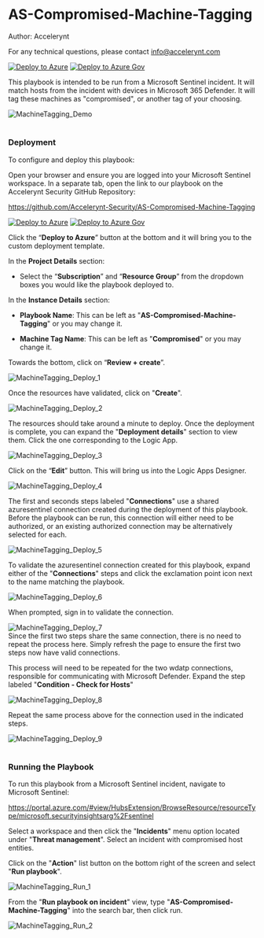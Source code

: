 # AS-Compromised-Machine-Tagging

Author: Accelerynt

For any technical questions, please contact info@accelerynt.com  

[![Deploy to Azure](https://aka.ms/deploytoazurebutton)](https://portal.azure.com/#create/Microsoft.Template/uri/https%3A%2F%2Fraw.githubusercontent.com%2FAzure%2FAzure-Sentinel%2Fmaster%2FPlaybooks%2FAS-Compromised-Machine-Tagging%2Fazuredeploy.json)
[![Deploy to Azure Gov](https://aka.ms/deploytoazuregovbutton)](https://portal.azure.us/#create/Microsoft.Template/uri/https%3A%2F%2Fraw.githubusercontent.com%2FAzure%2FAzure-Sentinel%2Fmaster%2FPlaybooks%2FAS-Compromised-Machine-Tagging%2Fazuredeploy.json)       

This playbook is intended to be run from a Microsoft Sentinel incident. It will match hosts from the incident with devices in Microsoft 365 Defender. It will tag these machines as "compromised", or another tag of your choosing.
                                                                                                                                     
![MachineTagging_Demo](Images/MachineTagging_Demo.png)

#
### Deployment                                                                                                         
                                                                                                        
To configure and deploy this playbook:
 
Open your browser and ensure you are logged into your Microsoft Sentinel workspace. In a separate tab, open the link to our playbook on the Accelerynt Security GitHub Repository:

https://github.com/Accelerynt-Security/AS-Compromised-Machine-Tagging

[![Deploy to Azure](https://aka.ms/deploytoazurebutton)](https://portal.azure.com/#create/Microsoft.Template/uri/https%3A%2F%2Fraw.githubusercontent.com%2FAzure%2FAzure-Sentinel%2Fmaster%2FPlaybooks%2FAS-Compromised-Machine-Tagging%2Fazuredeploy.json)
[![Deploy to Azure Gov](https://aka.ms/deploytoazuregovbutton)](https://portal.azure.us/#create/Microsoft.Template/uri/https%3A%2F%2Fraw.githubusercontent.com%2FAzure%2FAzure-Sentinel%2Fmaster%2FPlaybooks%2FAS-Compromised-Machine-Tagging%2Fazuredeploy.json)                                             

Click the “**Deploy to Azure**” button at the bottom and it will bring you to the custom deployment template.

In the **Project Details** section:

* Select the “**Subscription**” and “**Resource Group**” from the dropdown boxes you would like the playbook deployed to.  

In the **Instance Details** section:   

* **Playbook Name**: This can be left as "**AS-Compromised-Machine-Tagging**" or you may change it.  

* **Machine Tag Name**: This can be left as "**Compromised**" or you may change it.

Towards the bottom, click on “**Review + create**”. 

![MachineTagging_Deploy_1](Images/MachineTagging_Deploy_1.png)

Once the resources have validated, click on "**Create**".

![MachineTagging_Deploy_2](Images/MachineTagging_Deploy_2.png)

The resources should take around a minute to deploy. Once the deployment is complete, you can expand the "**Deployment details**" section to view them.
Click the one corresponding to the Logic App.

![MachineTagging_Deploy_3](Images/MachineTagging_Deploy_3.png)

Click on the “**Edit**” button. This will bring us into the Logic Apps Designer.

![MachineTagging_Deploy_4](Images/MachineTagging_Deploy_4.png)

The first and seconds steps labeled "**Connections**" use a shared azuresentinel connection created during the deployment of this playbook. Before the playbook can be run, this connection will either need to be authorized, or an existing authorized connection may be alternatively selected for each.  

![MachineTagging_Deploy_5](Images/MachineTagging_Deploy_5.png)

To validate the azuresentinel connection created for this playbook, expand either of the "**Connections**" steps and click the exclamation point icon next to the name matching the playbook.
                                                                                                
![MachineTagging_Deploy_6](Images/MachineTagging_Deploy_6.png)

When prompted, sign in to validate the connection.                                                                                                
                                                                                                
![MachineTagging_Deploy_7](Images/MachineTagging_Deploy_7.png)                                                                                                                                                                                                                                                   
Since the first two steps share the same connection, there is no need to repeat the process here. Simply refresh the page to ensure the first two steps now have valid connections.

This process will need to be repeated for the two wdatp connections, responsible for communicating with Microsoft Defender. Expand the step labeled "**Condition - Check for Hosts**"

![MachineTagging_Deploy_8](Images/MachineTagging_Deploy_8.png)

Repeat the same process above for the connection used in the indicated steps.

![MachineTagging_Deploy_9](Images/MachineTagging_Deploy_9.png)

#
### Running the Playbook 

To run this playbook from a Microsoft Sentinel incident, navigate to Microsoft Sentinel:

https://portal.azure.com/#view/HubsExtension/BrowseResource/resourceType/microsoft.securityinsightsarg%2Fsentinel

Select a workspace and then click the "**Incidents**" menu option located under "**Threat management**". Select an incident with compromised host entities.

Click on the "**Action**" list button on the bottom right of the screen and select "**Run playbook**".

![MachineTagging_Run_1](Images/MachineTagging_Run_1.png)

From the "**Run playbook on incident**" view, type "**AS-Compromised-Machine-Tagging**" into the search bar, then click run.

![MachineTagging_Run_2](Images/MachineTagging_Run_2.png)
